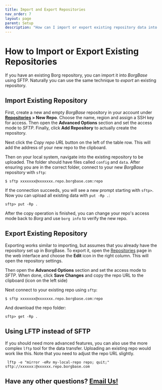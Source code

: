 ```yaml
---
title: Import and Export Repositories
nav_order: 7
layout: page
parent: Setup
description: "How can I import or export existing repository data into BorgBase?"
---
```

# How to Import or Export Existing Repositories

If you have an existing Borg repository, you can import it into *BorgBase* using SFTP. Naturally you can use the same technique to *export* an existing repository.


## Import Existing Repository

First, create a new and empty *BorgBase* repository in your account under **[Repositories](https://www.borgbase.com/repositories) > New Repo**. Choose the name, region and assign a SSH key for access. Then open the **Advanced Options** section and set the access mode to *SFTP*. Finally, click **Add Repository** to actually create the repository.

Next click the *Copy repo URL* button on the left of the table row. This will add the address of your new repo to the clipboard.

Then on your local system, navigate into the existing repository to be uploaded. The folder should have files called `config` and `data`. After ensuring you are in the correct folder, connect to your new *BorgBase* repository with `sftp`:

```
$ sftp xxxxxxx@xxxxxxx.repo.borgbase.com:repo
```

If the connection succeeds, you will see a new prompt starting with `sftp>`. Now you can upload all existing data with `put -Rp .`:

```
sftp> put -Rp .
```

After the copy operation is finished, you can change your repo's access mode back to *Borg* and use `borg info` to verify the new repo.


## Export Existing Repository

Exporting works similar to importing, but assumes that you already have the repository set up in BorgBase. To export it, open the [Repositories](https://www.borgbase.com/repositories) page in the web interface and choose the **Edit** icon in the right column. This will open the repository settings.

Then open the **Advanced Options** section and set the access mode to *SFTP*. When done, click **Save Changes** and copy the repo URL to the clipboard (icon on the left side)

Next connect to your existing repo using `sftp`:
```
$ sftp xxxxxxx@xxxxxxx.repo.borgbase.com:repo
```

And download the repo folder:
```
sftp> get -Rp .
```


## Using LFTP instead of SFTP

If you should need more advanced features, you can also use the more complex `lftp` tool for the data transfer. Uploading an existing repo would work like this. Note that you need to adjust the repo URL slightly.

```
 lftp -e "mirror -eRv my-local-repo repo; quit;"  sftp://xxxxxx:@xxxxxx.repo.borgbase.com
```


## Have any other questions? [Email Us!](mailto:hello@borgbase.com)
